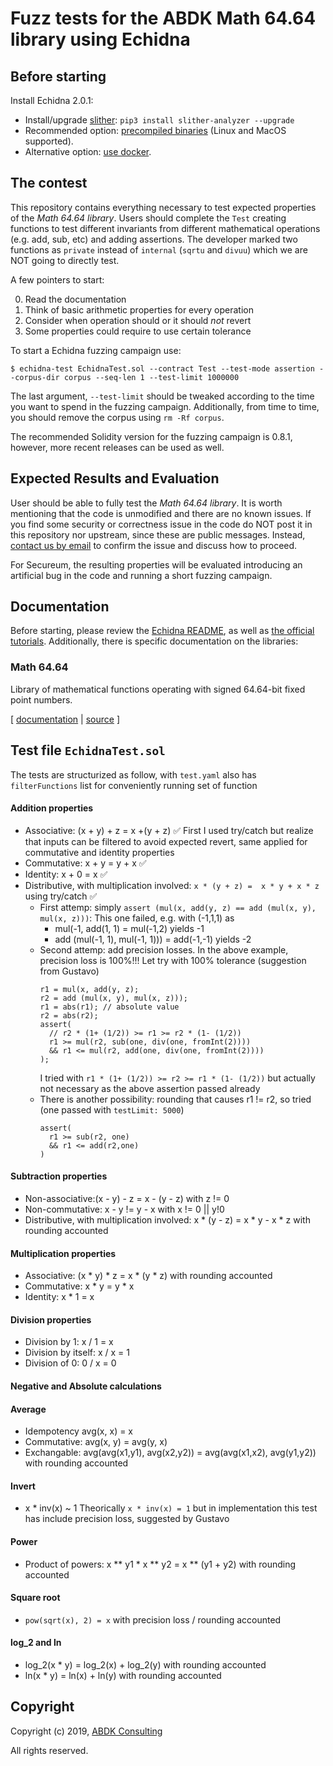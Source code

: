 # Fuzz tests for the ABDK Math 64.64 library using Echidna

## Before starting

Install Echidna 2.0.1:

* Install/upgrade [slither](https://github.com/crytic/slither): `pip3 install slither-analyzer --upgrade`
* Recommended option: [precompiled binaries](https://github.com/crytic/echidna/releases/tag/v2.0.1) (Linux and MacOS supported). 
* Alternative option: [use docker](https://hub.docker.com/layers/echidna/trailofbits/echidna/v2.0.1/images/sha256-526df14f9a90ba5615816499844263e851d7f34ed241acbdd619eb7aa0bb8556?context=explore).

## The contest

This repository contains everything necessary to test expected properties of the *Math 64.64 library*. Users should complete the `Test` creating functions to test different invariants from different mathematical operations (e.g. add, sub, etc) and adding assertions. The developer marked two functions as `private` instead of `internal` (`sqrtu` and `divuu`) which we are NOT going to directly test. 

A few pointers to start:

0. Read the documentation
1. Think of basic arithmetic properties for every operation
2. Consider when operation should or it should *not* revert
3. Some properties could require to use certain tolerance

To start a Echidna fuzzing campaign use:

```
$ echidna-test EchidnaTest.sol --contract Test --test-mode assertion --corpus-dir corpus --seq-len 1 --test-limit 1000000 
```

The last argument, `--test-limit` should be tweaked according to the time you want to spend in the fuzzing campaign. 
Additionally, from time to time, you should remove the corpus using `rm -Rf corpus`.

The recommended Solidity version for the fuzzing campaign is 0.8.1, however, more recent releases can be used as well.

## Expected Results and Evaluation

User should be able to fully test the *Math 64.64 library*. It is worth mentioning that the code is unmodified and there are no known issues. 
If you find some security or correctness issue in the code do NOT post it in this repository nor upstream, since these are public messages.
Instead, [contact us by email](mailto:gustavo.grieco@trailofbits.com) to confirm the issue and discuss how to proceed.

For Secureum, the resulting properties will be evaluated introducing an artificial bug in the code and running a short fuzzing campaign. 

## Documentation

Before starting, please review the [Echidna README](https://github.com/crytic/echidna#echidna-a-fast-smart-contract-fuzzer-), as well as [the official tutorials](https://github.com/crytic/building-secure-contracts/tree/master/program-analysis/echidna). Additionally, there is specific documentation on the libraries:

### Math 64.64

Library of mathematical functions operating with signed 64.64-bit fixed point
numbers.

\[ [documentation](ABDKMath64x64.md) | [source](ABDKMath64x64.sol) \]

## Test file `EchidnaTest.sol`
The tests are structurized as follow, with `test.yaml` also has `filterFunctions` list for conveniently running set of function 

#### Addition properties
- Associative: (x + y) + z = x +(y + z) ✅
First I used try/catch but realize that inputs can be filtered to avoid expected revert, same applied for commutative and identity properties
- Commutative: x + y = y + x ✅
- Identity: x + 0 = x ✅
- Distributive, with multiplication involved: `x * (y + z) =  x * y + x * z` using try/catch ✅
  - First attemp: simply `assert (mul(x, add(y, z) == add (mul(x, y), mul(x, z)))`: This one failed, e.g. with (-1,1,1) as
    - mul(-1, add(1, 1) = mul(-1,2) yields -1
    - add (mul(-1, 1), mul(-1, 1))) = add(-1,-1) yields -2
  - Second attemp: add precision losses. In the above example, precision loss is 100%!!! Let try with 100% tolerance (suggestion from Gustavo)
      ```solidity
      r1 = mul(x, add(y, z);
      r2 = add (mul(x, y), mul(x, z)));
      r1 = abs(r1); // absolute value
      r2 = abs(r2);
      assert(
        // r2 * (1+ (1/2)) >= r1 >= r2 * (1- (1/2))
        r1 >= mul(r2, sub(one, div(one, fromInt(2))))
        && r1 <= mul(r2, add(one, div(one, fromInt(2))))
      );
      ```
    I tried with `r1 * (1+ (1/2)) >= r2 >= r1 * (1- (1/2))` but actually not necessary as the above assertion passed already
  - There is another possibility: rounding that causes r1 != r2, so tried (one passed with `testLimit: 5000`)
      ```solidity
      assert(
        r1 >= sub(r2, one)
        && r1 <= add(r2,one)
      )        
      ```

#### Subtraction properties
- Non-associative:(x - y) - z = x - (y - z) with z != 0 
- Non-commutative: x - y != y - x with x != 0 || y!0 
- Distributive, with multiplication involved: x * (y - z) =  x * y - x * z with rounding accounted 

#### Multiplication properties
- Associative: (x * y) * z = x * (y * z) with rounding accounted 
- Commutative: x * y = y * x 
- Identity: x * 1 = x 

#### Division properties
- Division by 1: x / 1 = x 
- Division by itself: x / x = 1 
- Division of 0: 0 / x = 0 

#### Negative and Absolute calculations 

#### Average
- Idempotency avg(x, x) = x 
- Commutative: avg(x, y) = avg(y, x) 
- Exchangable: avg(avg(x1,y1), avg(x2,y2)) = avg(avg(x1,x2), avg(y1,y2)) with rounding accounted 

#### Invert
- x * inv(x) ~ 1 
Theorically `x * inv(x) = 1` but in implementation this test has include precision loss, suggested by Gustavo

#### Power
- Product of powers: x ** y1 * x ** y2 = x ** (y1 + y2) with rounding accounted 

#### Square root
- `pow(sqrt(x), 2) = x` with precision loss / rounding accounted 

#### log_2 and ln
- log_2(x * y) = log_2(x) + log_2(y) with rounding accounted 
- ln(x * y) = ln(x) + ln(y) with rounding accounted 


## Copyright

Copyright (c) 2019, [ABDK Consulting](https://abdk.consulting/)

All rights reserved.

